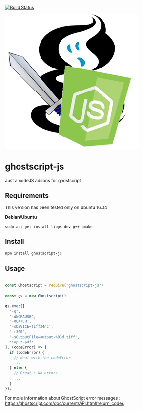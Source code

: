 [![Build Status](https://travis-ci.org/Inist-CNRS/ghostscript-js.svg?branch=master)](https://travis-ci.org/Inist-CNRS/ghostscript-js)

![logo ghostscript-js](/ghostscript-js.png)

# ghostscript-js

Just a nodeJS addons for ghostscript

## Requirements
This version has been tested only on Ubuntu 16.04

**Debian/Ubuntu**
```shell
sudo apt-get install libgs-dev g++ cmake
```

## Install
```shell
npm install ghostscript-js
```

## Usage
```javascript

const Ghostscript = require('ghostscript-js')

const gs = new Ghostscript()

gs.exec([
  '-q',
  '-dNOPAUSE',
  '-dBATCH',
  '-sDEVICE=tiff24nc',
  '-r300',
  '-sOutputFile=output-%03d.tiff',
  'input.pdf'
], (codeError) => {
  if (codeError) {
    // deal with the codeError
    ...
  } else {
    // Great ! No errors !
    ...
  }
});
```

For more information about GhostScript error messages : https://ghostscript.com/doc/current/API.htm#return_codes
